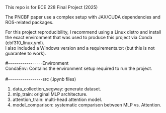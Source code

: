 This repo is for ECE 228 Final Project (2025)

The PNCBF paper use a complex setup with JAX/CUDA dependencies and ROS-related packages. 

For this project reproducibility, I recommend using a Linux distro and install the exact environment that was used to produce this project via Conda (cbf310_linux.yml).\
I also included a Windows version and a requirements.txt (but this is not guarantee to work).

#-----------------Environment \
CondaEnv: Contains the environment setup required to run the project. \
\
#-----------------src (.ipynb files)
1. data_collection_segway: generate dataset.
2. mlp_train: original MLP architecture.
3. attention_train: multi-head attention model.
4. model_comparison: systematic comparison between MLP vs. Attention.